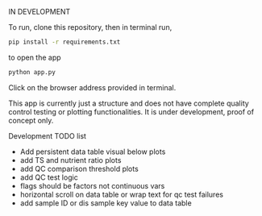 IN DEVELOPMENT

To run, clone this repository, then in terminal run,

```bash
pip install -r requirements.txt
```

to open the app
```bash
python app.py
```

Click on the browser address provided in terminal. 

This app is currently just a structure and does not have complete quality control testing or plotting functionalities. It is under development, proof of concept only. 

Development TODO list
- Add persistent data table visual below plots
- add TS and nutrient ratio plots
- add QC comparison threshold plots
- add QC test logic
- flags should be factors not continuous vars
- horizontal scroll on data table or wrap text for qc test failures
- add sample ID or dis sample key value to data table